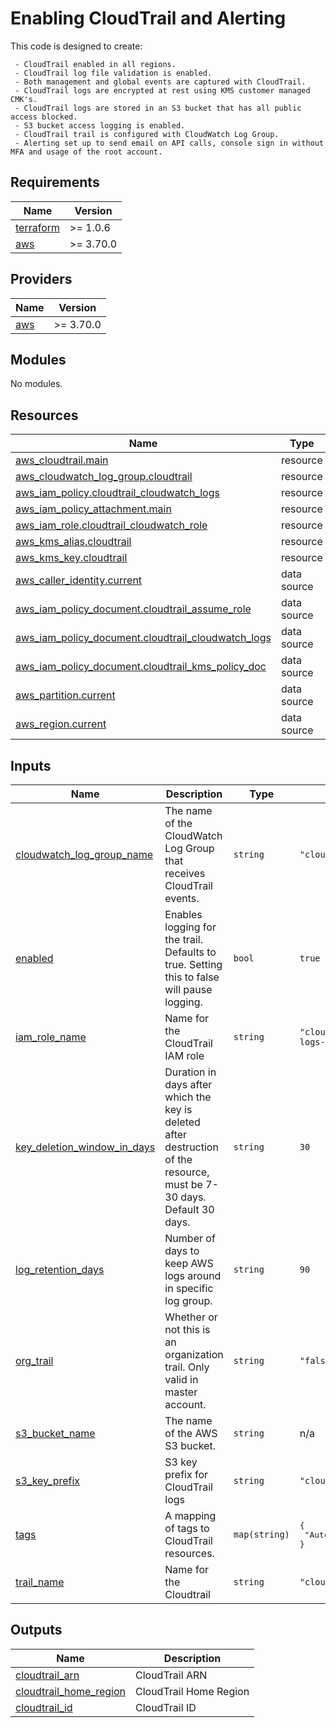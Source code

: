 
# Enabling CloudTrail and Alerting 

This code is designed to create: 
```text
 - CloudTrail enabled in all regions.
 - CloudTrail log file validation is enabled.
 - Both management and global events are captured with CloudTrail.
 - CloudTrail logs are encrypted at rest using KMS customer managed CMK's. 
 - CloudTrail logs are stored in an S3 bucket that has all public access blocked. 
 - S3 bucket access logging is enabled. 
 - CloudTrail trail is configured with CloudWatch Log Group. 
 - Alerting set up to send email on API calls, console sign in without MFA and usage of the root account. 
```

## Requirements

| Name | Version |
|------|---------|
| <a name="requirement_terraform"></a> [terraform](#requirement\_terraform) | >= 1.0.6 |
| <a name="requirement_aws"></a> [aws](#requirement\_aws) | >= 3.70.0 |

## Providers

| Name | Version |
|------|---------|
| <a name="provider_aws"></a> [aws](#provider\_aws) | >= 3.70.0 |

## Modules

No modules.

## Resources

| Name | Type |
|------|------|
| [aws_cloudtrail.main](https://registry.terraform.io/providers/hashicorp/aws/latest/docs/resources/cloudtrail) | resource |
| [aws_cloudwatch_log_group.cloudtrail](https://registry.terraform.io/providers/hashicorp/aws/latest/docs/resources/cloudwatch_log_group) | resource |
| [aws_iam_policy.cloudtrail_cloudwatch_logs](https://registry.terraform.io/providers/hashicorp/aws/latest/docs/resources/iam_policy) | resource |
| [aws_iam_policy_attachment.main](https://registry.terraform.io/providers/hashicorp/aws/latest/docs/resources/iam_policy_attachment) | resource |
| [aws_iam_role.cloudtrail_cloudwatch_role](https://registry.terraform.io/providers/hashicorp/aws/latest/docs/resources/iam_role) | resource |
| [aws_kms_alias.cloudtrail](https://registry.terraform.io/providers/hashicorp/aws/latest/docs/resources/kms_alias) | resource |
| [aws_kms_key.cloudtrail](https://registry.terraform.io/providers/hashicorp/aws/latest/docs/resources/kms_key) | resource |
| [aws_caller_identity.current](https://registry.terraform.io/providers/hashicorp/aws/latest/docs/data-sources/caller_identity) | data source |
| [aws_iam_policy_document.cloudtrail_assume_role](https://registry.terraform.io/providers/hashicorp/aws/latest/docs/data-sources/iam_policy_document) | data source |
| [aws_iam_policy_document.cloudtrail_cloudwatch_logs](https://registry.terraform.io/providers/hashicorp/aws/latest/docs/data-sources/iam_policy_document) | data source |
| [aws_iam_policy_document.cloudtrail_kms_policy_doc](https://registry.terraform.io/providers/hashicorp/aws/latest/docs/data-sources/iam_policy_document) | data source |
| [aws_partition.current](https://registry.terraform.io/providers/hashicorp/aws/latest/docs/data-sources/partition) | data source |
| [aws_region.current](https://registry.terraform.io/providers/hashicorp/aws/latest/docs/data-sources/region) | data source |

## Inputs

| Name | Description | Type | Default | Required |
|------|-------------|------|---------|:--------:|
| <a name="input_cloudwatch_log_group_name"></a> [cloudwatch\_log\_group\_name](#input\_cloudwatch\_log\_group\_name) | The name of the CloudWatch Log Group that receives CloudTrail events. | `string` | `"cloudtrail-events"` | no |
| <a name="input_enabled"></a> [enabled](#input\_enabled) | Enables logging for the trail. Defaults to true. Setting this to false will pause logging. | `bool` | `true` | no |
| <a name="input_iam_role_name"></a> [iam\_role\_name](#input\_iam\_role\_name) | Name for the CloudTrail IAM role | `string` | `"cloudtrail-cloudwatch-logs-role"` | no |
| <a name="input_key_deletion_window_in_days"></a> [key\_deletion\_window\_in\_days](#input\_key\_deletion\_window\_in\_days) | Duration in days after which the key is deleted after destruction of the resource, must be 7-30 days.  Default 30 days. | `string` | `30` | no |
| <a name="input_log_retention_days"></a> [log\_retention\_days](#input\_log\_retention\_days) | Number of days to keep AWS logs around in specific log group. | `string` | `90` | no |
| <a name="input_org_trail"></a> [org\_trail](#input\_org\_trail) | Whether or not this is an organization trail. Only valid in master account. | `string` | `"false"` | no |
| <a name="input_s3_bucket_name"></a> [s3\_bucket\_name](#input\_s3\_bucket\_name) | The name of the AWS S3 bucket. | `string` | n/a | yes |
| <a name="input_s3_key_prefix"></a> [s3\_key\_prefix](#input\_s3\_key\_prefix) | S3 key prefix for CloudTrail logs | `string` | `"cloudtrail"` | no |
| <a name="input_tags"></a> [tags](#input\_tags) | A mapping of tags to CloudTrail resources. | `map(string)` | <pre>{<br>  "Automation": "Terraform"<br>}</pre> | no |
| <a name="input_trail_name"></a> [trail\_name](#input\_trail\_name) | Name for the Cloudtrail | `string` | `"cloudtrail"` | no |

## Outputs

| Name | Description |
|------|-------------|
| <a name="output_cloudtrail_arn"></a> [cloudtrail\_arn](#output\_cloudtrail\_arn) | CloudTrail ARN |
| <a name="output_cloudtrail_home_region"></a> [cloudtrail\_home\_region](#output\_cloudtrail\_home\_region) | CloudTrail Home Region |
| <a name="output_cloudtrail_id"></a> [cloudtrail\_id](#output\_cloudtrail\_id) | CloudTrail ID |
